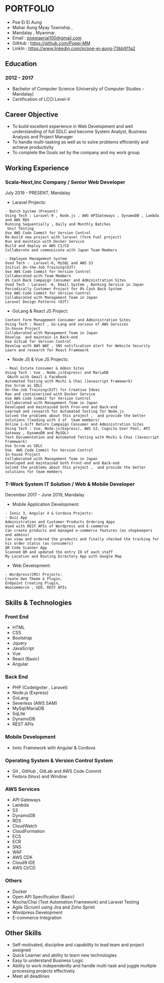 # PORTFOLIO
- Poe Ei Ei Aung
- Mahar Aung Myay Township ,
- Mandalay , Myanmar.
- Email     :  poeeiaerial100@gmail.com
- GitHub :  https://github.com/Poeei-MM
- LinkIn    : https://www.linkedin.com/in/poe-ei-aung-73bb911a2

## Education
### 2012 - 2017 
- Bachelor of Computer Science  (University of Computer Studies - Mandalay)
- Certification of LCCI Level-II

## Career Objective
- To build excellent experience in Web Development and well understanding of full SDLC and become System Analyst, Business Analysis and Project Manager
- To handle multi-tasking as well as to solve problems efficiently and achieve productivity
- To complete the Goals set by the company and my work group

## Working Experience
### Scala-Next,Inc Company / Senior Web Developer
July 2019 - PRESENT,  Mandalay
- Laravel Projects:
```
- Batch System (Present)
Using Tech : Laravel-9 , Node.js , AWS APIGateways , DynamoDB , Lambda and AWS RDS 
Running Sequentially , Daily and Monthly Batches
 Unit Testing
Use AWS Code Commit for Version Control
Re-build new project with laravel (form Fuel project)
Run and maintain with Docker Service
Build and deploy on AWS CI/CD
Collaborate and communicate with Japan Team Members
```
```
- Employee Management System
Used Tech :  Laravel-6, MySQL and AWS S3
Initial On-the-Job Training(OJT)
Use AWS Code Commit for Version Control
Collaborated with Team Members
8% Cash Back Campaign Consumer and Administration Sites 
Used Tech : Laravel -6, Email System , Banking Service in Japan
Periodically Customer Project for 8% Cash Back System
Use AWS Code Commit for Version Control
Collaborated with Management Team in Japan
Laravel Design Patterns (OJT)
```

- GoLang & React JS Project:
```
Content Form Management Consumer and Administration Sites
Using Tech : React , Go-Lang and various of AWS Services
In-house Project
Collaborated with Management Team in Japan
Develop  and maintain in Back-end
Use GitLab for Version Control
Develop with AWS WAF , SNS notification alert for Website Security 
Learn and research for React Framework
```

- Node JS & Vue JS Projects:
```
- Real Estate Consumer & Admin Sites
Using Tech : Vue , Node.js(Express) and MariaDB
 OAuth with Gmail & Facebook 
Automated Testing with Mochi & Chai (Javascript Framework)
Use Scrum as SDLC
On-the-Job Training(OJT) for Creative Ideas
Ran and containerized with Docker Service
Use AWS Code Commit for Version Control
Collaborated with Management Team in Japan
Developed and maintained both Fron-end and Back-end
Learned and research for Automated Testing for Node.js
Solved the problems about this project ,  and provide the better solutions (leading with 3 of  team members)
Online i-Gift Return Campaign Consumer and Administration Sites
Using Tech : Vue, Node.js(Express), AWS S3, Cognito User Pool, API Gateway , DynamoDB and MySQL)
Test Documentation and Automated Testing with Mochi & Chai (Javascript Framework)
Use Scrum as SDLC 
Use  AWS Code Commit for Version Control
In-house Project
Collaborated with Management Team in Japan
Developed and maintained both Front-end and Back-end
Solved the problems about this project ,  and provide the better solutions for team members
```


### T-Work System IT Solution / Web & Mobile Developer
December 2017 - June 2019,  Mandalay
- Mobile Application Development:
```
- Ionic 3, Angular 4 & Cordova Projects: 
- Quiz App
Administration and Customer Products Ordering Apps
Used with REST APIs of Wordpress and E-commerce
Can create products and managed e-commerce features (as shopkeepers and admins)
Can view and ordered the products and finally checked the tracking for his order status (as consumers)
QR Code Scanner App
Scanned QR and updated the entry ID of each staff
My Location and Routing Directory App with Google Map
```

- Web Development:
```
- Wordpress(CMS) Projects:
Create Own Theme & Plugin, 
Endpoint Creating Plugin, 
Woocommerce , SEO, REST APIs
```

## Skills & Technologies
### Front End
- HTML
- CSS
- Bootstrap
- Jquery
- JavaScript
- Vue
- React (Basic)
- Angular
### Back End
- PHP (CodeIgniter , Laravel)
- Node.js (Express)
- GoLang
- Severless (AWS SAM)
- MySql/MariaDB
- SqLite
- DynamoDB
- REST APIs
### Mobile Development
- Ionic Framework with Angular & Cordova
### Operating System & Version Control System
- Git , GitHub , GitLab and AWS Code Commit
- Fedora (linux) and Window

### AWS Services
- API Gateways
- Lambda
- S3
- DynamoDB
- RDS
- CloudWatch
- CloudFormation
- ECS
- ECR
- SNS
- WAF
- AWS CDK
- Cloud9 IDE
- AWS CI/CD

### Others
- Docker
- Open API Specification (Basic)
- Mocha/Chai (Test Automation Framework) and Laravel Testing
- Agile (Scrum) using Jira and Zoho Sprint
- Wordpress Development
- E-commerce Integration

## Other Skills
- Self-motivated, discipline and capability to lead team and project assigned
- Quick Learner and ability to learn new technologies
- Easy to understand Business Logic
- Ability to work independently and handle multi-task and juggle multiple processing projects effectively
- Meet all deadlines

